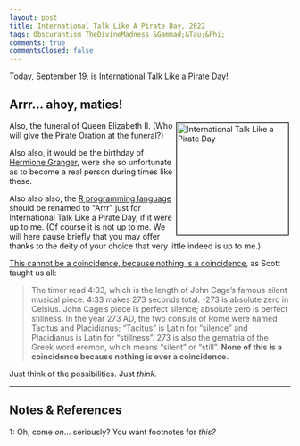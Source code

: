 ```yaml
---
layout: post
title: International Talk Like A Pirate Day, 2022 
tags: Obscurantism TheDivineMadness &Gammad;&Tau;&Phi;
comments: true
commentsClosed: false
---
```


Today, September 19, is [International Talk Like a Pirate Day](https://en.wikipedia.org/wiki/International_Talk_Like_a_Pirate_Day)!  


## Arrr&hellip; ahoy, maties!  

<img src="{{ site.baseurl }}/images/Talk_Like_a_Pirate_Day.png" width="200" height="200" alt="International Talk Like a Pirate Day" title="International Talk Like a Pirate Day" style="float: right; margin: 3px 3px 3px 3px; border: 1px solid #000000;">
Also, the funeral of Queen Elizabeth II.  (Who will give the Pirate Oration at the funeral?)  

Also also, it would be the birthday of
[Hermione Granger](https://en.wikipedia.org/wiki/Hermione_Granger),
were she so unfortunate as to become a real person during times like these.  

Also also also, the [R programming language](https://www.r-project.org/) should be renamed
to "Arrr" just for International Talk Like a Pirate Day, if it were up to me.  (Of course
it is not up to me.  We will here pause briefly that you may offer thanks to the deity of
your choice that very little indeed is up to me.)  

[This cannot be a coincidence, because nothing is a coincidence](https://unsongbook.com/),
as Scott taught us all:

> The timer read 4:33, which is the length of John Cage’s famous silent musical
> piece. 4:33 makes 273 seconds total. -273 is absolute zero in Celsius. John Cage’s piece
> is perfect silence; absolute zero is perfect stillness. In the year 273 AD, the two
> consuls of Rome were named Tacitus and Placidianus; “Tacitus” is Latin for “silence” and
> Placidianus is Latin for “stillness”. 273 is also the gematria of the Greek word eremon,
> which means “silent” or “still”. __None of this is a coincidence because nothing is ever a
> coincidence.__  

Just think of the possibilities.  Just _think._  

---

## Notes &amp; References  

<!--
<sup id="fn1a">[[1]](#fn1)</sup>

<a id="fn1">1</a>: ***, ["***"](***), *** [↩](#fn1a)  

<a href="{{ site.baseurl }}/images/***">
  <img src="{{ site.baseurl }}/images/***" width="400" height="***" alt="***" title="***" style="float: right; margin: 3px 3px 3px 3px; border: 1px solid #000000;">
</a>

<iframe width="400" height="224" src="***" allow="accelerometer; encrypted-media; gyroscope; picture-in-picture" allowfullscreen style="float: right; margin: 3px 3px 3px 3px; border: 1px solid #000000;"></iframe>
-->

<a id="fn1">1</a>: Oh, come _on_&hellip; seriously?  You want footnotes for _this?_  
